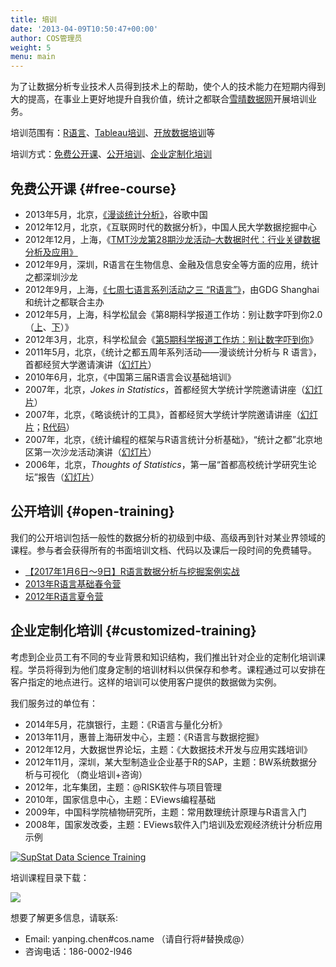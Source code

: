 ```yaml
---
title: 培训
date: '2013-04-09T10:50:47+00:00'
author: COS管理员
weight: 5
menu: main
---
```



为了让数据分析专业技术人员得到技术上的帮助，使个人的技术能力在短期内得到大的提高，在事业上更好地提升自我价值，统计之都联合<a title="雪晴数据网" href="http://www.xueqing.tv" target="_blank">雪晴数据网</a>开展培训业务。

培训范围有：[R语言](https://cos.name/training/r/ "R语言培训")、[Tableau培训](https://cos.name/training/tableau/ "tableau培训")、[开放数据培训](https://cos.name/training/open-data/ "R语言与开放数据")等

培训方式：[免费公开课](#free-course)、[公开培训](#open-training)、[企业定制化培训](#customized-training)

## 免费公开课 {#free-course}

  * 2013年5月，北京，[《漫谈统计分析》](http://yanping.me/talk-in-google/)，谷歌中国
  * 2012年12月，北京，《互联网时代的数据分析》，中国人民大学数据挖掘中心
  * 2012年12月，上海，《<a title="TMT青年沙龙演讲" href="http://www.loyhome.com/ebay%E4%B8%8E%E5%A4%A7%E6%95%B0%E6%8D%AE%EF%BC%88tmt%E9%9D%92%E5%B9%B4%E6%B2%99%E9%BE%99%E6%BC%94%E8%AE%B2%E5%B9%BB%E7%81%AF%E7%89%87%E5%85%B1%E4%BA%AB%EF%BC%89/" target="_blank">TMT沙龙第28期沙龙活动&#8211;大数据时代：行业关键数据分析及应用》</a>
  * 2012年9月，深圳，R语言在生物信息、金融及信息安全等方面的应用，统计之都深圳沙龙
  * 2012年9月，上海，<a href="http://topgeek.org/?p=546" target="_blank">《七周七语言系列活动之三 “R语言”》</a>，由GDG Shanghai和统计之都联合主办
  * 2012年5月，上海，科学松鼠会《第8期科学报道工作坊：别让数字吓到你2.0（<a title="第8期科学报道工作坊：别让数字吓到你2.0（上）" href="http://s-camp.songshuhui.net/2012/05/s-workshop008_part1/" target="_blank">上</a>、<a title="第8期科学报道工作坊：别让数字吓到你2.0（下）" href="http://s-camp.songshuhui.net/2012/05/s-workshop008_part2/" target="_blank">下</a>）》
  * 2012年3月，北京，科学松鼠会《<a title="第5期科学报道工作坊：别让数字吓到你" href="http://s-camp.songshuhui.net/2012/03/s-workshop005/" target="_blank">第5期科学报道工作坊：别让数字吓到你</a>》
  * 2011年5月，北京，《统计之都五周年系列活动——漫谈统计分析与 R 语言》，首都经贸大学邀请演讲（<a title="统计之都五周年系列活动——漫谈统计分析与R语言" href="https://cos.name/wp-content/uploads/2013/04/statistics-and-r-programming-at-cueb.pptx" target="_blank">幻灯片</a>）
  * 2010年6月，北京，《中国第三届R语言会议基础培训》
  * 2007年，北京，_Jokes in Statistics_，首都经贸大学统计学院邀请讲座（[幻灯片](https://github.com/downloads/yihui/yihui.github.com/Jokes-2007-Yihui-Xie.pdf)）
  * 2007年，北京，《略谈统计的工具》，首都经贸大学统计学院邀请讲座（[幻灯片](https://github.com/downloads/yihui/yihui.github.com/Stat-tools-2007-Yihui-Xie.pdf)；[R代码](https://gist.github.com/1756901)）
  * 2007年，北京，《统计编程的框架与R语言统计分析基础》，“统计之都”北京地区第一次沙龙活动演讲（[幻灯片](https://github.com/downloads/yihui/yihui.github.com/R-Programming-2007-Yihui-Xie.pdf)）
  * 2006年，北京，_Thoughts of Statistics_，第一届“首都高校统计学研究生论坛”报告（[幻灯片](https://github.com/downloads/yihui/yihui.github.com/Thoughts-2006-Yihui-Xie.pdf)）

## 公开培训 {#open-training}

我们的公开培训包括一般性的数据分析的初级到中级、高级再到针对某业界领域的课程。参与者会获得所有的书面培训文档、代码以及课后一段时间的免费辅导。

  * [【2017年1月6日～9日】R语言数据分析与挖掘案例实战](http://www.xueqing.tv/r-training/)
  * <a title="2013年R语言基础春令营" href="https://cos.name/cn/topic/109541" target="_blank">2013年R语言基础春令营</a>
  * <a title="第一届R语言夏令营" href="http://supstat.com.cn/blog/2012/07/16/summer-of-supstat" target="_blank">2012年R语言夏令营</a>

## 企业定制化培训 {#customized-training}

考虑到企业员工有不同的专业背景和知识结构，我们推出针对企业的定制化培训课程。学员将得到为他们度身定制的培训材料以供保存和参考。课程通过可以安排在客户指定的地点进行。这样的培训可以使用客户提供的数据做为实例。

我们服务过的单位有：

  * 2014年5月，花旗银行，主题：《R语言与量化分析》
  * 2013年11月，惠普上海研发中心，主题：《R语言与数据挖掘》
  * 2012年12月，大数据世界论坛，主题：《大数据技术开发与应用实践培训》
  * 2012年11月，深圳，某大型制造业企业基于R的SAP，主题：BW系统数据分析与可视化 （商业培训+咨询）
  * 2012年，北车集团，主题：@RISK软件与项目管理
  * 2010年，国家信息中心，主题：EViews编程基础
  * 2009年，中国科学院植物研究所，主题：常用数理统计原理与R语言入门
  * 2008年，国家发改委，主题：EViews软件入门培训及宏观经济统计分析应用示例

<a href="http://supstat.com.cn/training/" target="_blank">![SupStat Data Science Training](http://supstat.com/wp-content/uploads/2014/10/customers.gif)</a>

培训课程目录下载：

<a href="https://cos.name/wp-content/uploads/2014/10/supstat-data-science-training-brochure.pdf" target="_blank" download="supstat-training-brochure.pdf">![](http://supstat.com/wp-content/uploads/2014/10/download_btn.png)</a>

想要了解更多信息，请联系:

  * Email: yanping.chen#cos.name （请自行将#替换成@）
  * 咨询电话：186-0002-l946
